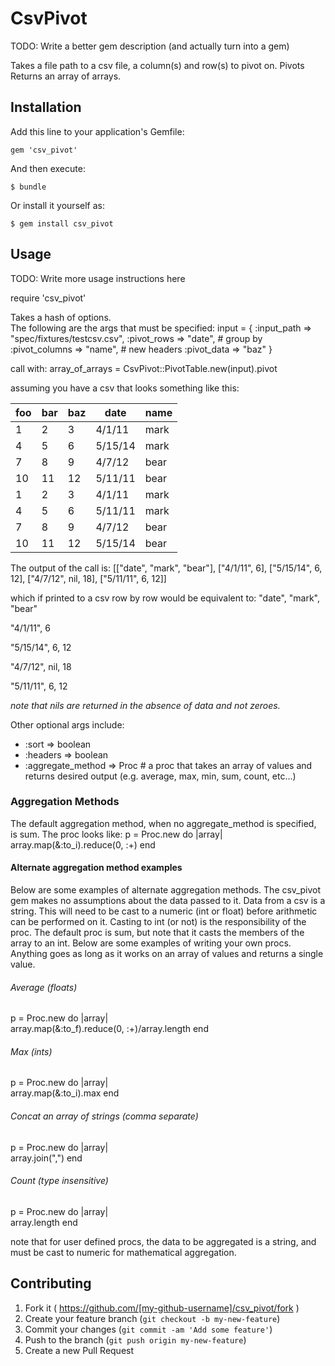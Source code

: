 # CsvPivot

TODO: Write a better gem description (and actually turn into a gem)

Takes a file path to a csv file, a column(s) and row(s) to pivot on.
Pivots
Returns an array of arrays.

## Installation

Add this line to your application's Gemfile:

    gem 'csv_pivot'

And then execute:

    $ bundle

Or install it yourself as:

    $ gem install csv_pivot

## Usage

TODO: Write more usage instructions here

require 'csv_pivot'

Takes a hash of options.  
The following are the args that must be specified:
input = {
  :input_path    => "spec/fixtures/testcsv.csv", 
  :pivot_rows    => "date",    # group by
  :pivot_columns => "name",    # new headers
  :pivot_data    => "baz" 
  }

call with:
array_of_arrays = CsvPivot::PivotTable.new(input).pivot

assuming you have a csv that looks something like this:  

| foo     | bar     | baz   | date    | name  |
| --------|---------|-------|---------|-------|
| 1       | 2       | 3     | 4/1/11  | mark  |
| 4       | 5       | 6     | 5/15/14 | mark  | 
| 7       | 8       | 9     | 4/7/12  | bear  |
| 10      | 11      | 12    | 5/11/11 | bear  | 
| 1       | 2       | 3     | 4/1/11  | mark  |
| 4       | 5       | 6     | 5/11/11 | mark  | 
| 7       | 8       | 9     | 4/7/12  | bear  |
| 10      | 11      | 12    | 5/15/14 | bear  | 


The output of the call is:
[["date", "mark", "bear"], ["4/1/11", 6], ["5/15/14", 6, 12], ["4/7/12", nil, 18], ["5/11/11", 6, 12]]

which if printed to a csv row by row would be equivalent to:
"date",    "mark", "bear"

"4/1/11",   6

"5/15/14",  6,      12

"4/7/12",   nil,    18

"5/11/11",  6,      12

*note that nils are returned in the absence of data and not zeroes.*


Other optional args include:
* :sort    => boolean
* :headers => boolean
* :aggregate_method => Proc # a proc that takes an array of values and returns desired output (e.g. average, max, min, sum, count, etc...)

### Aggregation Methods
The default aggregation method, when no aggregate_method is specified, is sum.
The proc looks like:
p = Proc.new do |array|  
      array.map(&:to_i).reduce(0, :+)
    end
#### Alternate aggregation method examples

Below are some examples of alternate aggregation methods.  The csv_pivot gem makes no assumptions about the data passed to it.  Data from a csv is a string.  This will need to be cast to a numeric (int or float) before arithmetic can be performed on it.  Casting to int (or not) is the responsibility of the proc.  The default proc is sum, but note that it casts the members of the array to an int.  Below are some examples of writing your own procs.  Anything goes as long as it works on an array of values and returns a single value.

###### Average (floats)
p = Proc.new do |array|  
  array.map(&:to_f).reduce(0, :+)/array.length
end
###### Max (ints)
p = Proc.new do |array|  
  array.map(&:to_i).max
end
###### Concat an array of strings (comma separate)
p = Proc.new do |array|  
  array.join(",")
end
###### Count (type insensitive)
p = Proc.new do |array|  
  array.length
end


note that for user defined procs, the data to be aggregated is a string, and must be cast to numeric for mathematical aggregation.


## Contributing

1. Fork it ( https://github.com/[my-github-username]/csv_pivot/fork )
2. Create your feature branch (`git checkout -b my-new-feature`)
3. Commit your changes (`git commit -am 'Add some feature'`)
4. Push to the branch (`git push origin my-new-feature`)
5. Create a new Pull Request
